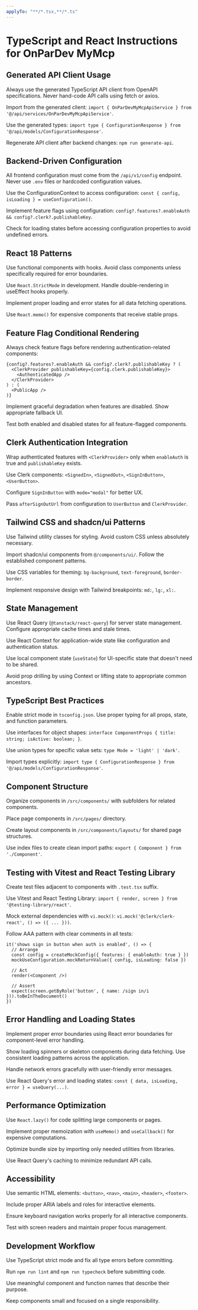 ```yaml
---
applyTo: "**/*.tsx,**/*.ts"
---
```


# TypeScript and React Instructions for OnParDev MyMcp

## Generated API Client Usage

Always use the generated TypeScript API client from OpenAPI specifications. Never hand-code API calls using fetch or axios.

Import from the generated client: `import { OnParDevMyMcpApiService } from '@/api/services/OnParDevMyMcpApiService'`.

Use the generated types: `import type { ConfigurationResponse } from '@/api/models/ConfigurationResponse'`.

Regenerate API client after backend changes: `npm run generate-api`.

## Backend-Driven Configuration

All frontend configuration must come from the `/api/v1/config` endpoint. Never use `.env` files or hardcoded configuration values.

Use the ConfigurationContext to access configuration: `const { config, isLoading } = useConfiguration()`.

Implement feature flags using configuration: `config?.features?.enableAuth && config?.clerk?.publishableKey`.

Check for loading states before accessing configuration properties to avoid undefined errors.

## React 18 Patterns

Use functional components with hooks. Avoid class components unless specifically required for error boundaries.

Use `React.StrictMode` in development. Handle double-rendering in useEffect hooks properly.

Implement proper loading and error states for all data fetching operations.

Use `React.memo()` for expensive components that receive stable props.

## Feature Flag Conditional Rendering

Always check feature flags before rendering authentication-related components:
```tsx
{config?.features?.enableAuth && config?.clerk?.publishableKey ? (
  <ClerkProvider publishableKey={config.clerk.publishableKey}>
    <AuthenticatedApp />
  </ClerkProvider>
) : (
  <PublicApp />
)}
```

Implement graceful degradation when features are disabled. Show appropriate fallback UI.

Test both enabled and disabled states for all feature-flagged components.

## Clerk Authentication Integration

Wrap authenticated features with `<ClerkProvider>` only when `enableAuth` is true and `publishableKey` exists.

Use Clerk components: `<SignedIn>`, `<SignedOut>`, `<SignInButton>`, `<UserButton>`.

Configure `SignInButton` with `mode="modal"` for better UX.

Pass `afterSignOutUrl` from configuration to `UserButton` and `ClerkProvider`.

## Tailwind CSS and shadcn/ui Patterns

Use Tailwind utility classes for styling. Avoid custom CSS unless absolutely necessary.

Import shadcn/ui components from `@/components/ui/`. Follow the established component patterns.

Use CSS variables for theming: `bg-background`, `text-foreground`, `border-border`.

Implement responsive design with Tailwind breakpoints: `md:`, `lg:`, `xl:`.

## State Management

Use React Query (`@tanstack/react-query`) for server state management. Configure appropriate cache times and stale times.

Use React Context for application-wide state like configuration and authentication status.

Use local component state (`useState`) for UI-specific state that doesn't need to be shared.

Avoid prop drilling by using Context or lifting state to appropriate common ancestors.

## TypeScript Best Practices

Enable strict mode in `tsconfig.json`. Use proper typing for all props, state, and function parameters.

Use interfaces for object shapes: `interface ComponentProps { title: string; isActive: boolean; }`.

Use union types for specific value sets: `type Mode = 'light' | 'dark'`.

Import types explicitly: `import type { ConfigurationResponse } from '@/api/models/ConfigurationResponse'`.

## Component Structure

Organize components in `/src/components/` with subfolders for related components.

Place page components in `/src/pages/` directory.

Create layout components in `/src/components/layouts/` for shared page structures.

Use index files to create clean import paths: `export { Component } from './Component'`.

## Testing with Vitest and React Testing Library

Create test files adjacent to components with `.test.tsx` suffix.

Use Vitest and React Testing Library: `import { render, screen } from '@testing-library/react'`.

Mock external dependencies with `vi.mock()`: `vi.mock('@clerk/clerk-react', () => ({ ... }))`.

Follow AAA pattern with clear comments in all tests:
```tsx
it('shows sign in button when auth is enabled', () => {
  // Arrange
  const config = createMockConfig({ features: { enableAuth: true } })
  mockUseConfiguration.mockReturnValue({ config, isLoading: false })

  // Act
  render(<Component />)

  // Assert
  expect(screen.getByRole('button', { name: /sign in/i })).toBeInTheDocument()
})
```

## Error Handling and Loading States

Implement proper error boundaries using React error boundaries for component-level error handling.

Show loading spinners or skeleton components during data fetching. Use consistent loading patterns across the application.

Handle network errors gracefully with user-friendly error messages.

Use React Query's error and loading states: `const { data, isLoading, error } = useQuery(...)`.

## Performance Optimization

Use `React.lazy()` for code splitting large components or pages.

Implement proper memoization with `useMemo()` and `useCallback()` for expensive computations.

Optimize bundle size by importing only needed utilities from libraries.

Use React Query's caching to minimize redundant API calls.

## Accessibility

Use semantic HTML elements: `<button>`, `<nav>`, `<main>`, `<header>`, `<footer>`.

Include proper ARIA labels and roles for interactive elements.

Ensure keyboard navigation works properly for all interactive components.

Test with screen readers and maintain proper focus management.

## Development Workflow

Use TypeScript strict mode and fix all type errors before committing.

Run `npm run lint` and `npm run typecheck` before submitting code.

Use meaningful component and function names that describe their purpose.

Keep components small and focused on a single responsibility.